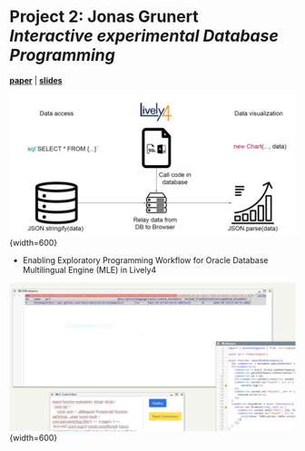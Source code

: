 # Project 2: Jonas Grunert <br> *Interactive experimental Database Programming*
[**paper**](Grunert_2021_ExploratoryDatabaseProgrammingForOracleMle_PLCTE21.pdf) | [**slides**](Grunert_2021_ExploratoryDatabaseProgrammingForOracleMle_SLIDES.pdf)

![](topic.png){width=600}

- Enabling Exploratory Programming Workflow for Oracle Database Multilingual Engine (MLE) in Lively4

![](../mle_exploring.png){width=600}
